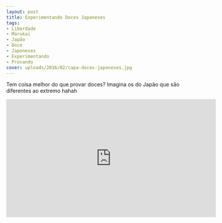 ```yaml
---
layout: post
title: Experimentando Doces Japoneses
tags:
- Liberdade
- Marukai
- Japão
- Doce
- Japoneses
- Experimentando
- Provando
cover: uploads/2016/02/capa-doces-japoneses.jpg
---
```


Tem coisa melhor do que provar doces? Imagina os do Japão que são diferentes ao extremo hahah

<iframe width="560" height="315" src="https://www.youtube.com/embed/hEJ0nfD1ux0" frameborder="0" allowfullscreen></iframe>
